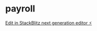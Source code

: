 # payroll

[Edit in StackBlitz next generation editor ⚡️](https://stackblitz.com/~/github.com/ankitkumar131/payroll)